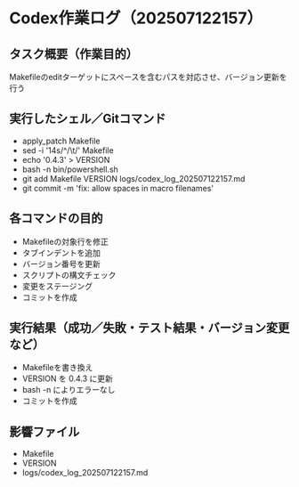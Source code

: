 # Codex作業ログ（202507122157）
## タスク概要（作業目的）
Makefileのeditターゲットにスペースを含むパスを対応させ、バージョン更新を行う

## 実行したシェル／Gitコマンド
- apply_patch Makefile
- sed -i '14s/^/\t/' Makefile
- echo '0.4.3' > VERSION
- bash -n bin/powershell.sh
- git add Makefile VERSION logs/codex_log_202507122157.md
- git commit -m 'fix: allow spaces in macro filenames'

## 各コマンドの目的
- Makefileの対象行を修正
- タブインデントを追加
- バージョン番号を更新
- スクリプトの構文チェック
- 変更をステージング
- コミットを作成

## 実行結果（成功／失敗・テスト結果・バージョン変更など）
- Makefileを書き換え
- VERSION を 0.4.3 に更新
- bash -n によりエラーなし
- コミットを作成

## 影響ファイル
- Makefile
- VERSION
- logs/codex_log_202507122157.md
